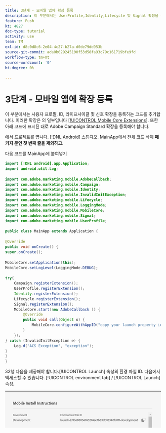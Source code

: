 ```yaml
---
title: 3단계 - 모바일 앱에 확장 등록
description: 이 부분에서는 UserProfile,Identity,Lifecycle 및 Signal 확장을 등록하기 위한 코드를 추가합니다.
feature: Push
kt: 4827
doc-type: tutorial
activity: use
team: TM
exl-id: d8c0d8c6-2e04-4c27-b27a-d0de79dd953b
source-git-commit: ada0b029245190f53d58fa93c79c161719bfe9fd
workflow-type: tm+mt
source-wordcount: '0'
ht-degree: 0%

---
```


# 3단계 - 모바일 앱에 확장 등록

이 부분에서는 사용자 프로필, ID, 라이프사이클 및 신호 확장을 등록하는 코드를 추가합니다. 이러한 확장은 의 일부입니다 [[!UICONTROL Mobile Core Extensions]](https://aep-sdks.gitbook.io/docs/using-mobile-extensions/mobile-core). 또한 아래 코드에 표시된 대로 Adobe Campaign Standard 확장을 등록해야 합니다.

에서 프로젝트를 엽니다. [!DNL Android] 스튜디오. MainApp에서 전체 코드 삭제 **패키지 문인 첫 번째 줄을 제외하고**.

다음 코드를 MainApp에 붙여넣기

<!--
Removed `{.line-numbers}` below
-->

```java
import [!DNL android].app.Application;
import android.util.Log;

import com.adobe.marketing.mobile.AdobeCallback;
import com.adobe.marketing.mobile.Campaign;
import com.adobe.marketing.mobile.Identity;
import com.adobe.marketing.mobile.InvalidInitException;
import com.adobe.marketing.mobile.Lifecycle;
import com.adobe.marketing.mobile.LoggingMode;
import com.adobe.marketing.mobile.MobileCore;
import com.adobe.marketing.mobile.Signal;
import com.adobe.marketing.mobile.UserProfile;

public class MainApp extends Application {

@Override
public void onCreate() {
super.onCreate();

MobileCore.setApplication(this);
MobileCore.setLogLevel(LoggingMode.DEBUG);

try{
    Campaign.registerExtension();
    UserProfile.registerExtension();
    Identity.registerExtension();
    Lifecycle.registerExtension();
    Signal.registerExtension();
    MobileCore.start(new AdobeCallback () {
        @Override
        public void call(Object o) {
            MobileCore.configureWithAppID("copy your launch property id here");
        }
    });
} catch (InvalidInitException e) {
    Log.d("ACS Exception", "exception");
}
}
}
```

32행 다음을 제공해야 합니다.[!UICONTROL  Launch] 속성의 환경 파일 ID. 다음에서 액세스할 수 있습니다. [!UICONTROL environment tab] / [!UICONTROL Launch] 속성.

![launch-id](assets/launch-id-property.PNG)
